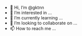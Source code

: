 - 👋 Hi, I’m @gktnn
- 👀 I’m interested in ...
- 🌱 I’m currently learning ...
- 💞️ I’m looking to collaborate on ...
- 📫 How to reach me ...

<!---
gktnn/gktnn is a ✨ special ✨ repository because its `README.md` (this file) appears on your GitHub profile.
You can click the Preview link to take a look at your changes.
--->
